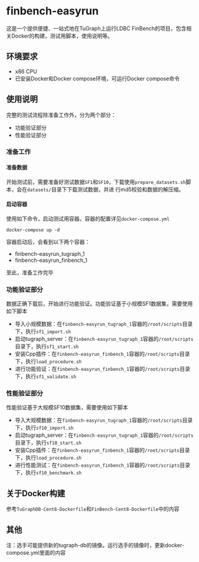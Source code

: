 # finbench-easyrun

这是一个提供便捷、一站式地在TuGraph上运行LDBC FinBench的项目，包含相关Docker的构建，测试用脚本，使用说明等。

## 环境要求

- x86 CPU
- 已安装Docker和Docker compose环境，可运行Docker compose命令

## 使用说明

完整的测试流程除准备工作外，分为两个部分：
- 功能验证部分
- 性能验证部分

### 准备工作

#### 准备数据

开始测试前，需要准备好测试数据`SF1`和`SF10`，下载使用`prepare_datasets.sh`脚本，会在`datasets/`目录下下载测试数据，并进
行md5校验和数据的解压缩。

#### 启动容器

使用如下命令，启动测试用容器。容器的配置详见`docker-compose.yml`
```
docker-compose up -d
```
容器启动后，会看到以下两个容器：
- finbench-easyrun_tugraph_1
- finbench-easyrun_finbench_1

至此，准备工作完毕

### 功能验证部分

数据正确下载后，开始进行功能验证。功能验证基于小规模SF1数据集，需要使用如下脚本

- 导入小规模数据：在`finbench-easyrun_tugraph_1`容器的`/root/scripts`目录下，执行`sf1_import.sh`
- 启动tugraph_server：在`finbench-easyrun_tugraph_1`容器的`/root/scripts`目录下，执行`sf1_start.sh`
- 安装Cpp插件：在`finbench-easyrun_finbench_1`容器的`/root/scripts`目录下，执行`load_procedure.sh`
- 进行功能验证：在`finbench-easyrun_finbench_1`容器的`/root/scripts`目录下，执行`sf1_validate.sh`

### 性能验证部分

性能验证基于大规模SF10数据集，需要使用如下脚本

- 导入大规模数据：在`finbench-easyrun_tugraph_1`容器的`/root/scripts`目录下，执行`sf10_import.sh`
- 启动tugraph_server：在`finbench-easyrun_tugraph_1`容器的`/root/scripts`目录下，执行`sf10_start.sh`
- 安装Cpp插件：在`finbench-easyrun_finbench_1`容器的`/root/scripts`目录下，执行`load_procedure.sh`
- 进行性能测试：在`finbench-easyrun_finbench_1`容器的`/root/scripts`目录下，执行`sf10_benchmark.sh`

## 关于Docker构建

参考`TuGraphDB-Cent8-Dockerfile`和`FinBench-Cent8-Dockerfile`中的内容

## 其他

注：选手可能提供新的tugraph-db的镜像。运行选手的镜像时，更新docker-compose.yml里面的内容
